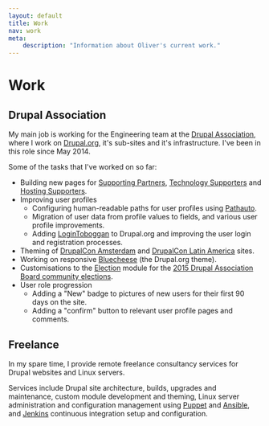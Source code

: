 ```yaml
---
layout: default
title: Work
nav: work
meta:
    description: "Information about Oliver's current work."
---
```

# Work

## Drupal Association

My main job is working for the Engineering team at the [Drupal Association](https://assoc.drupal.org), where I work on [Drupal.org](https://www.drupal.org), it's sub-sites and it's infrastructure. I've been in this role since May 2014.

Some of the tasks that I've worked on so far:

* Building new pages for [Supporting Partners](https://www.drupal.org/supporters/partners), [Technology Supporters](https://www.drupal.org/supporters/technology) and [Hosting Supporters](https://www.drupal.org/supporters/hosting).
* Improving user profiles
    * Configuring human-readable paths for user profiles using [Pathauto](https://www.drupal.org/project/pathauto).
    * Migration of user data from profile values to fields, and various user profile improvements.
    * Adding [LoginToboggan](https://www.drupal.org/project/logintoboggan) to Drupal.org and improving the user login and registration processes.
* Theming of [DrupalCon Amsterdam](https://amsterdam2014.drupal.org) and [DrupalCon Latin America](https://latinamerica2015.drupal.org) sites.
* Working on responsive [Bluecheese](https://www.drupal.org/project/bluecheese) (the Drupal.org theme).
* Customisations to the [Election](https://www.drupal.org/project/election) module for the [2015 Drupal Association Board community elections](http://assoc.drupal.org/2015-nominations).
* User role progression
    * Adding a "New" badge to pictures of new users for their first 90 days on the site.
    * Adding a "confirm" button to relevant user profile pages and comments.

## Freelance

In my spare time, I provide remote freelance consultancy services for Drupal websites and Linux servers.

Services include Drupal site architecture, builds, upgrades and maintenance, custom module development and theming, Linux server administration and configuration management using [Puppet](http://puppetlabs.com) and [Ansible](http://www.ansible.com), and [Jenkins](http://jenkins-ci.org) continuous integration setup and configuration.